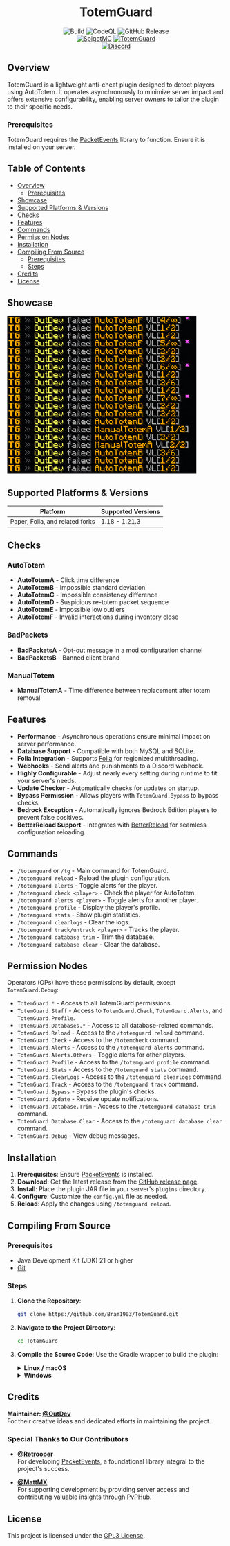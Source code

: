 <div align="center">
  <h1>TotemGuard</h1>
  <img alt="Build" src="https://github.com/Bram1903/TotemGuard/actions/workflows/gradle.yml/badge.svg">
  <img alt="CodeQL" src="https://github.com/Bram1903/TotemGuard/actions/workflows/codeql.yml/badge.svg">
  <img alt="GitHub Release" src="https://img.shields.io/github/release/Bram1903/TotemGuard.svg">
  <br>
  <a href="https://www.spigotmc.org/resources/totemguard.119385/"><img alt="SpigotMC" src="https://img.shields.io/badge/-SpigotMC-blue?style=for-the-badge&logo=SpigotMC"></a>
  <a href="https://modrinth.com/plugin/totemguard"><img alt="TotemGuard" src="https://img.shields.io/badge/-Modrinth-green?style=for-the-badge&logo=Modrinth"></a>
  <br>
  <a href="https://discord.deathmotion.com"><img alt="Discord" src="https://img.shields.io/badge/-Discord-5865F2?style=for-the-badge&logo=discord&logoColor=white"></a>
</div>

## Overview

TotemGuard is a lightweight anti-cheat plugin designed to detect players using AutoTotem. It operates asynchronously to
minimize server impact and offers extensive configurability, enabling server owners to tailor the plugin to their
specific needs.

### Prerequisites

TotemGuard requires the [PacketEvents](https://modrinth.com/plugin/packetevents) library to function. Ensure it is
installed on your server.

## Table of Contents

- [Overview](#overview)
    - [Prerequisites](#prerequisites)
- [Showcase](#showcase)
- [Supported Platforms & Versions](#supported-platforms--versions)
- [Checks](#checks)
- [Features](#features)
- [Commands](#commands)
- [Permission Nodes](#permission-nodes)
- [Installation](#installation)
- [Compiling From Source](#compiling-from-source)
    - [Prerequisites](#prerequisites)
    - [Steps](#steps)
- [Credits](#credits)
- [License](#license)

## Showcase

![Demo](docs/showcase/showcase.png)

## Supported Platforms & Versions

| Platform                        | Supported Versions |
|---------------------------------|--------------------|
| Paper, Folia, and related forks | 1.18 - 1.21.3      |

## Checks

### AutoTotem

- **AutoTotemA** - Click time difference
- **AutoTotemB** - Impossible standard deviation
- **AutoTotemC** - Impossible consistency difference
- **AutoTotemD** - Suspicious re-totem packet sequence
- **AutoTotemE** - Impossible low outliers
- **AutoTotemF** - Invalid interactions during inventory close

### BadPackets

- **BadPacketsA** - Opt-out message in a mod configuration channel
- **BadPacketsB** - Banned client brand

### ManualTotem

- **ManualTotemA** - Time difference between replacement after totem removal

## Features

- **Performance** - Asynchronous operations ensure minimal impact on server performance.
- **Database Support** - Compatible with both MySQL and SQLite.
- **Folia Integration** - Supports [Folia](https://papermc.io/software/folia) for regionized multithreading.
- **Webhooks** - Send alerts and punishments to a Discord webhook.
- **Highly Configurable** - Adjust nearly every setting during runtime to fit your server's needs.
- **Update Checker** - Automatically checks for updates on startup.
- **Bypass Permission** - Allows players with `TotemGuard.Bypass` to bypass checks.
- **Bedrock Exception** - Automatically ignores Bedrock Edition players to prevent false positives.
- **BetterReload Support** - Integrates with [BetterReload](https://modrinth.com/plugin/betterreload) for seamless
  configuration reloading.

## Commands

- `/totemguard` or `/tg` - Main command for TotemGuard.
- `/totemguard reload` - Reload the plugin configuration.
- `/totemguard alerts` - Toggle alerts for the player.
- `/totemguard check <player>` - Check the player for AutoTotem.
- `/totemguard alerts <player>` - Toggle alerts for another player.
- `/totemguard profile` - Display the player's profile.
- `/totemguard stats` - Show plugin statistics.
- `/totemguard clearlogs` - Clear the logs.
- `/totemguard track/untrack <player>` - Tracks the player.
- `/totemguard database trim` - Trim the database.
- `/totemguard database clear` - Clear the database.

## Permission Nodes

Operators (OPs) have these permissions by default, except `TotemGuard.Debug`:

- `TotemGuard.*` - Access to all TotemGuard permissions.
- `TotemGuard.Staff` - Access to `TotemGuard.Check`, `TotemGuard.Alerts`, and `TotemGuard.Profile`.
- `TotemGuard.Databases.*` - Access to all database-related commands.
- `TotemGuard.Reload` - Access to the `/totemguard reload` command.
- `TotemGuard.Check` - Access to the `/totemcheck` command.
- `TotemGuard.Alerts` - Access to the `/totemguard alerts` command.
- `TotemGuard.Alerts.Others` - Toggle alerts for other players.
- `TotemGuard.Profile` - Access to the `/totemguard profile` command.
- `TotemGuard.Stats` - Access to the `/totemguard stats` command.
- `TotemGuard.ClearLogs` - Access to the `/totemguard clearlogs` command.
- `TotemGuard.Track` - Access to the `/totemguard track` command.
- `TotemGuard.Bypass` - Bypass the plugin's checks.
- `TotemGuard.Update` - Receive update notifications.
- `TotemGuard.Database.Trim` - Access to the `/totemguard database trim` command.
- `TotemGuard.Database.Clear` - Access to the `/totemguard database clear` command.
- `TotemGuard.Debug` - View debug messages.

## Installation

1. **Prerequisites**: Ensure [PacketEvents](https://modrinth.com/plugin/packetevents) is installed.
2. **Download**: Get the latest release from
   the [GitHub release page](https://github.com/Bram1903/TotemGuard/releases/latest).
3. **Install**: Place the plugin JAR file in your server's `plugins` directory.
4. **Configure**: Customize the `config.yml` file as needed.
5. **Reload**: Apply the changes using `/totemguard reload`.

## Compiling From Source

### Prerequisites

- Java Development Kit (JDK) 21 or higher
- [Git](https://git-scm.com/downloads)

### Steps

1. **Clone the Repository**:
   ```bash
   git clone https://github.com/Bram1903/TotemGuard.git
   ```
2. **Navigate to the Project Directory**:
   ```bash
   cd TotemGuard
   ```
3. **Compile the Source Code**:
   Use the Gradle wrapper to build the plugin:

   <details>
   <summary><strong>Linux / macOS</strong></summary>

   ```bash
   ./gradlew build
   ```
   </details>
   <details>
   <summary><strong>Windows</strong></summary>

   ```cmd
   .\gradlew build
   ```
   </details>

## Credits

**Maintainer: [@OutDev](https://github.com/OutDev0)**  
For their creative ideas and dedicated efforts in maintaining the project.

### Special Thanks to Our Contributors

- **[@Retrooper](https://github.com/retrooper)**  
  For developing [PacketEvents](https://github.com/retrooper/packetevents), a foundational library integral to the
  project's success.

- **[@MattMX](https://github.com/Matt-MX)**  
  For supporting development by providing server access and contributing valuable insights
  through [PvPHub](https://github.com/PvPHubLLC).

## License

This project is licensed under the [GPL3 License](LICENSE).
